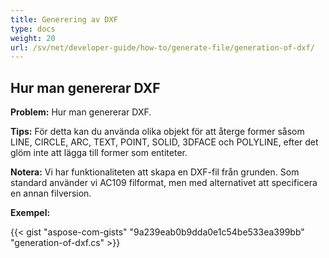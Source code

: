 ```yaml
---
title: Generering av DXF
type: docs
weight: 20
url: /sv/net/developer-guide/how-to/generate-file/generation-of-dxf/
---
```


## **Hur man genererar DXF**

**Problem:** Hur man genererar DXF.

**Tips:** För detta kan du använda olika objekt för att återge former såsom LINE, CIRCLE, ARC, TEXT, POINT, SOLID, 3DFACE och POLYLINE, efter det glöm inte att lägga till former som entiteter.

**Notera:** Vi har funktionaliteten att skapa en DXF-fil från grunden.
Som standard använder vi AC109 filformat, men med alternativet att specificera en annan filversion.

**Exempel:**

{{< gist "aspose-com-gists" "9a239eab0b9dda0e1c54be533ea399bb" "generation-of-dxf.cs" >}}

